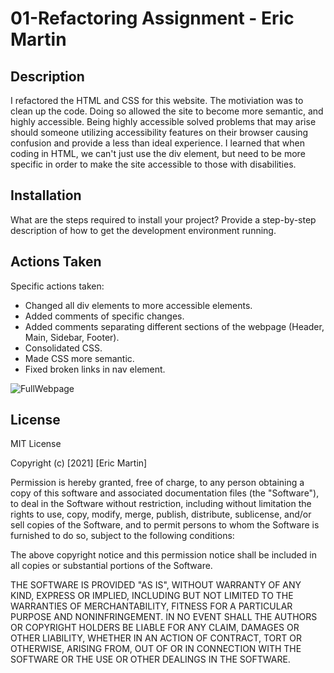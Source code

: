 # 01-Refactoring Assignment - Eric Martin
## Description
I refactored the HTML and CSS for this website. The motiviation was to clean up the code. Doing so allowed the site to become more semantic, and highly accessible. Being highly accessible solved problems that may arise should someone utilizing accessibility features on their browser causing confusion and provide a less than ideal experience. I learned that when coding in HTML, we can't just use the div element, but need to be more specific in order to make the site accessible to those with disabilities.
## Installation
What are the steps required to install your project? Provide a step-by-step description of how to get the development environment running.

## Actions Taken
Specific actions taken:
- Changed all div elements to more accessible elements.
- Added comments of specific changes.
- Added comments separating different sections of the webpage (Header, Main, Sidebar, Footer).
- Consolidated CSS.
- Made CSS more semantic.
- Fixed broken links in nav element.

![FullWebpage](images/FullWebpage.png)

## License
MIT License

Copyright (c) [2021] [Eric Martin]

Permission is hereby granted, free of charge, to any person obtaining a copy
of this software and associated documentation files (the "Software"), to deal
in the Software without restriction, including without limitation the rights
to use, copy, modify, merge, publish, distribute, sublicense, and/or sell
copies of the Software, and to permit persons to whom the Software is
furnished to do so, subject to the following conditions:

The above copyright notice and this permission notice shall be included in all
copies or substantial portions of the Software.

THE SOFTWARE IS PROVIDED "AS IS", WITHOUT WARRANTY OF ANY KIND, EXPRESS OR
IMPLIED, INCLUDING BUT NOT LIMITED TO THE WARRANTIES OF MERCHANTABILITY,
FITNESS FOR A PARTICULAR PURPOSE AND NONINFRINGEMENT. IN NO EVENT SHALL THE
AUTHORS OR COPYRIGHT HOLDERS BE LIABLE FOR ANY CLAIM, DAMAGES OR OTHER
LIABILITY, WHETHER IN AN ACTION OF CONTRACT, TORT OR OTHERWISE, ARISING FROM,
OUT OF OR IN CONNECTION WITH THE SOFTWARE OR THE USE OR OTHER DEALINGS IN THE
SOFTWARE.
